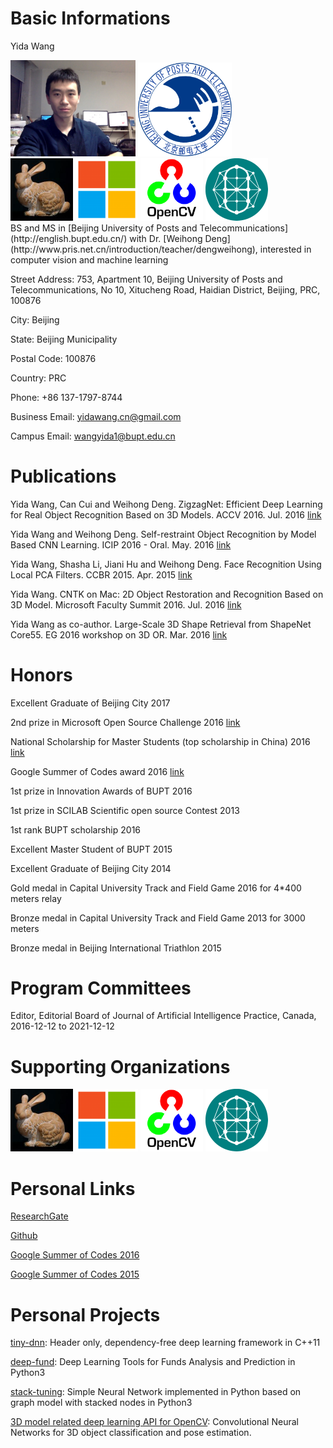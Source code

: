 # Basic Informations

Yida Wang

<div>
  <img src="Photo_lab.jpg" alt="Photo_lab" style="width: 200px;"/>
  <img src="logo_bupt.png" alt="Photo_lab" style="width: 150px;"/>
</div>

<div>
 <img src="logo_buptcv.png" style="width: 100px;" alt=""  />
 <img src="logo_microsoft.png" style="width: 100px;" alt=""  />
 <img src="logo_opencv.png" style="width: 100px;" alt="" />
 <img src="logo_tinydnn.png" style="width: 100px;"  alt="" />
</div>
BS and MS in [Beijing University of Posts and Telecommunications](http://english.bupt.edu.cn/) with Dr. [Weihong Deng](http://www.pris.net.cn/introduction/teacher/dengweihong), interested in computer vision and machine learning

Street Address: 753, Apartment 10,
Beijing University of Posts and Telecommunications,
No 10, Xitucheng Road, Haidian District, Beijing, PRC, 100876

City: Beijing

State: Beijing Municipality

Postal Code: 100876

Country: PRC

Phone: +86 137-1797-8744

Business Email: yidawang.cn@gmail.com

Campus Email: wangyida1@bupt.edu.cn


# Publications

Yida Wang, Can Cui and Weihong Deng. ZigzagNet: Efficient Deep Learning for Real Object Recognition Based on 3D Models. ACCV 2016. Jul. 2016 [link](https://www.researchgate.net/profile/Yida_Wang/publications?sorting=recentlyAdded)

Yida Wang and Weihong Deng. Self-restraint Object Recognition by Model Based CNN Learning. ICIP 2016 - Oral. May. 2016 [link](http://ieeexplore.ieee.org/document/7532438/)

Yida Wang, Shasha Li, Jiani Hu and Weihong Deng. Face Recognition Using Local PCA Filters. CCBR 2015. Apr. 2015 [link](http://link.springer.com/chapter/10.1007%2F978-3-319-25417-3_5)

Yida Wang. CNTK on Mac: 2D Object Restoration and Recognition Based on 3D Model. Microsoft Faculty Summit 2016. Jul. 2016 [link](https://www.microsoft.com/en-us/research/academic-program/microsoft-open-source-challenge/)

Yida Wang as co-author. Large-Scale 3D Shape Retrieval from ShapeNet Core55. EG 2016 workshop on 3D OR. Mar. 2016 [link](https://shapenet.cs.stanford.edu/shrec16/shrec16shapenet.pdf)

# Honors

Excellent Graduate of Beijing City 2017

2nd prize in Microsoft Open Source Challenge 2016 [link](https://www.microsoft.com/en-us/research/academic-program/microsoft-open-source-challenge/)

National Scholarship for Master Students (top scholarship in China) 2016 [link](http://sice.bupt.edu.cn/info/1008/1546.htm)

Google Summer of Codes award 2016 [link](https://summerofcode.withgoogle.com/archive/2016/projects/4623962327744512/)

1st prize in Innovation Awards of BUPT 2016

1st prize in SCILAB Scientific open source Contest 2013

1st rank BUPT scholarship 2016

Excellent Master Student of BUPT 2015

Excellent Graduate of Beijing City 2014

Gold medal in Capital University Track and Field Game 2016 for 4*400 meters relay

Bronze medal  in Capital University Track and Field Game 2013 for 3000 meters

Bronze medal in Beijing International Triathlon 2015

# Program Committees

Editor, Editorial Board of Journal of Artificial Intelligence Practice, Canada, 2016-12-12 to 2021-12-12

# Supporting Organizations

<div>
 <img src="logo_buptcv.png" style="width: 100px;" alt=""  />
 <img src="logo_microsoft.png" style="width: 100px;" alt=""  />
 <img src="logo_opencv.png" style="width: 100px;" alt="" />
 <img src="logo_tinydnn.png" style="width: 100px;"  alt="" />
</div>

# Personal Links

[ResearchGate](https://www.researchgate.net/profile/Yida_Wang)

[Github](https://github.com/wangyida)

[Google Summer of Codes 2016](https://summerofcode.withgoogle.com/archive/2016/projects/4623962327744512/)

[Google Summer of Codes 2015](https://www.google-melange.com/archive/gsoc/2015/orgs/opencv/projects/wangyida.html)

# Personal Projects

[tiny-dnn](https://github.com/tiny-dnn/tiny-dnn): Header only, dependency-free deep learning framework in C++11

[deep-fund](https://github.com/tiny-dnn/deep-fund): Deep Learning Tools for Funds Analysis and Prediction in Python3

[stack-tuning](https://github.com/tiny-dnn/stack-tuning): Simple Neural Network implemented in Python based on graph model with stacked nodes in Python3

[3D model related deep learning API for OpenCV](https://github.com/opencv/opencv_contrib/tree/master/modules/cnn_3dobj): Convolutional Neural Networks for 3D object classification and pose estimation.
